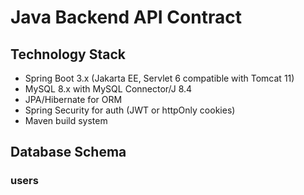 # Java Backend API Contract

## Technology Stack
- Spring Boot 3.x (Jakarta EE, Servlet 6 compatible with Tomcat 11)
- MySQL 8.x with MySQL Connector/J 8.4
- JPA/Hibernate for ORM
- Spring Security for auth (JWT or httpOnly cookies)
- Maven build system

## Database Schema

### users
